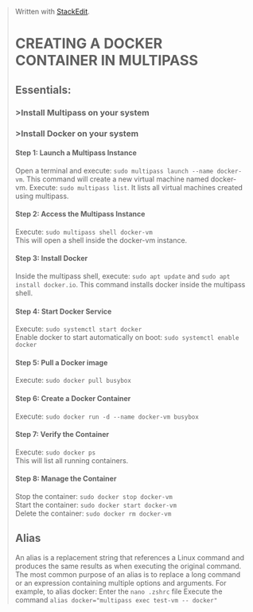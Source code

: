 

> Written with [StackEdit](https://stackedit.io/).  
> # CREATING A DOCKER CONTAINER IN MULTIPASS  
>## Essentials:  
> ### >Install Multipass on your system  
> ### >Install Docker on your system  
> #### Step 1: Launch a Multipass Instance   
> Open a terminal and execute: ```sudo multipass launch --name docker-vm```. This command will create a new virtual machine named docker-vm. 
>Execute: ```sudo multipass list```. It lists all virtual machines created using multipass.
> #### Step 2: Access the Multipass Instance  
> Execute: ```sudo multipass shell docker-vm```  
> This will open a shell inside the docker-vm instance.  
> #### Step 3: Install Docker  
> Inside the multipass shell, execute: ```sudo apt update``` and ```sudo apt install docker.io```. This command installs docker inside the multipass shell. 
> #### Step 4: Start Docker Service  
> Execute: ```sudo systemctl start docker```  
> Enable docker to start automatically on boot: ```sudo systemctl enable docker```  
> #### Step 5: Pull a Docker image  
> Execute: ```sudo docker pull busybox```  
> #### Step 6: Create a Docker Container  
> Execute: ```sudo docker run -d --name docker-vm busybox```  
> #### Step 7: Verify the Container  
> Execute: ```sudo docker ps```  
> This will list all running containers.  
>#### Step 8: Manage the Container   
>Stop the container: ```sudo docker stop docker-vm```  
>Start the container: ```sudo docker start docker-vm```  
>Delete the container: ```sudo docker rm docker-vm``` 
>## Alias
>An alias is a replacement string that references a Linux command and produces the same results as when executing the original command. 
>The most common purpose of an alias is to replace a long command or an expression containing multiple options and arguments. 
>For example, to alias docker:
>Enter the ```nano .zshrc``` file
>Execute the command ```alias docker="multipass exec test-vm -- docker"```
